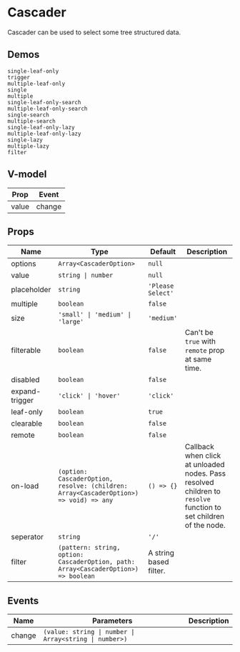 # Cascader
Cascader can be used to select some tree structured data.
## Demos
```demo
single-leaf-only
trigger
multiple-leaf-only
single
multiple
single-leaf-only-search
multiple-leaf-only-search
single-search
multiple-search
single-leaf-only-lazy
multiple-leaf-only-lazy
single-lazy
multiple-lazy
filter
```
## V-model
|Prop|Event|
|-|-|
|value|change|

## Props
|Name|Type|Default|Description|
|-|-|-|-|
|options|`Array<CascaderOption>`|`null`||
|value|`string \| number`|`null`||
|placeholder|`string`|`'Please Select'`||
|multiple|`boolean`|`false`||
|size|`'small' \| 'medium' \| 'large'`|`'medium'`||
|filterable|`boolean`|`false`|Can't be `true` with `remote` prop at same time.|
|disabled|`boolean`|`false`||
|expand-trigger|`'click' \| 'hover'`|`'click'`||
|leaf-only|`boolean`|`true`||
|clearable|`boolean`|`false`||
|remote|`boolean`|`false`||
|on-load|`(option: CascaderOption, resolve: (children: Array<CascaderOption>) => void) => any`|`() => {}`|Callback when click at unloaded nodes. Pass resolved children to `resolve` function to set children of the node.|
|seperator|`string`|`'/'`||
|filter|`(pattern: string, option: CascaderOption, path: Array<CascaderOption>) => boolean`|A string based filter.||

## Events
|Name|Parameters|Description|
|-|-|-|
|change|`(value: string \| number \| Array<string \| number>)`